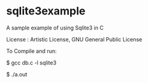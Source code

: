 sqlite3example
==============

A sample example of using Sqlite3 in C


License : Artistic License, GNU General Public License


To Compile and run:

$ gcc db.c  -l sqlite3

$ ./a.out

